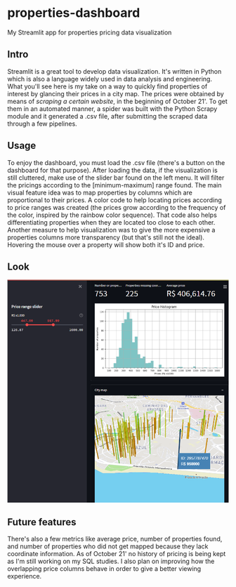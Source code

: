 # properties-dashboard
My Streamlit app for properties pricing data visualization

## Intro

Streamlit is a great tool to develop data visualization. It's written in Python which is also a language widely used in data analysis and engineering.
What you'll see here is my take on a way to quickly find properties of interest by glancing their prices in a city map.
The prices were obtained by means of *scraping a certain website*, in the beginning of October 21'. To get them in an automated manner, a spider was built with the Python Scrapy module and it generated a .csv file, after submitting the scraped data through a few pipelines.

## Usage

To enjoy the dashboard, you must load the .csv file (there's a button on the dashboard for that purpose).
After loading the data, if the visualization is still cluttered, make use of the slider bar found on the left menu. It will filter the pricings according to the [minimum-maximum] range found.
The main visual feature idea was to map properties by columns which are proportional to their prices.
A color code to help locating prices according to price ranges was created (the prices grow according to the frequency of the color, inspired by the rainbow color sequence). That code also helps differentiating properties when they are located too close to each other. Another measure to help visualization was to give the more expensive a properties columns more transparency (but that's still not the ideal). Hovering the mouse over a property will show both it's ID and price.

## Look
![Long live the dark themes!](.github/Price_mapper.png)

## Future features
There's also a few metrics like average price, number of properties found, and number of properties who did not get mapped because they lack coordinate information.
As of October 21' no history of pricing is being kept as I'm still working on my SQL studies. I also plan on improving how the overlapping price columns behave in order to give a better viewing experience.
